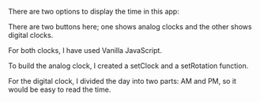 There are two options to display the time in this app:

There are two buttons here; one shows analog clocks and the other shows digital clocks.

For both clocks, I have used Vanilla JavaScript.

To build the analog clock, I created a setClock and a setRotation function.

For the digital clock, I divided the day into two parts: AM and PM, so it would be easy to read the time.
